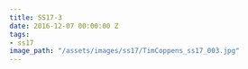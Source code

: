 ```yaml
---
title: SS17-3
date: 2016-12-07 00:00:00 Z
tags:
- ss17
image_path: "/assets/images/ss17/TimCoppens_ss17_003.jpg"
---
```



